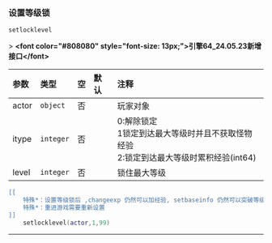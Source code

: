 ### 设置等级锁

`setlocklevel`

&gt; **&lt;font color="#808080" style="font-size: 13px;"&gt;引擎64_24.05.23新增接口&lt;/font&gt;**

| 参数  | 类型      | 空   | 默认 | 注释                                                                                       |
| :---- | :-------- | :--- | :--- | :----------------------------------------------------------------------------------------- |
| actor | `object`  | 否   |      | 玩家对象                                                                                   |
| itype | `integer` | 否   |      | 0:解除锁定<br />1锁定到达最大等级时并且不获取怪物经验<br />2:锁定到达最大等级时累积经验(int64) |
| level | `integer` | 否   |      | 锁住最大等级                                                                               |
```lua
[[
    特殊*：设置等级锁后 ,changeexp 仍然可以加经验, setbaseinfo 仍然可以突破等级限制
    特殊*：重进游戏需要重新设置
]]
    setlocklevel(actor,1,99)
```

------------

